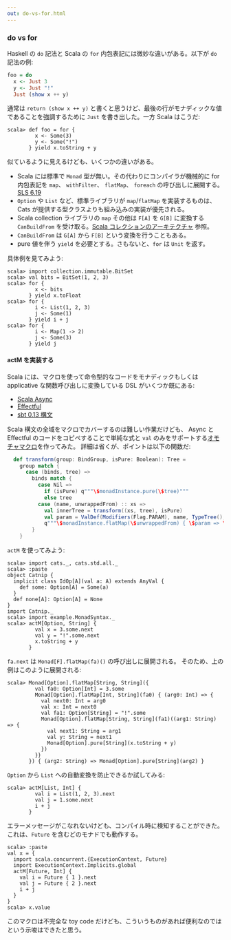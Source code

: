 ```yaml
---
out: do-vs-for.html
---
```


  [SLS_6_19]: http://www.scala-lang.org/files/archive/spec/2.11/06-expressions.html#for-comprehensions-and-for-loops
  [foco]: http://docs.scala-lang.org/overviews/core/architecture-of-scala-collections.html#factoring-out-common-operations
  [focoja]: http://eed3si9n.github.io/scala-collections-impl-doc-ja/
  [ScalaAsync]: https://github.com/scala/async
  [Effectful]: https://github.com/pelotom/effectful
  [BasicDef]: http://www.scala-sbt.org/0.13/tutorial/Basic-Def.html
  [BasicDefJa]: http://www.scala-sbt.org/0.13/tutorial/ja/Basic-Def.html
  [ActMSource]: https://github.com/eed3si9n/herding-cats/blob/day6/src/main/scala/example/MonadSyntax.scala

### do vs for

Haskell の `do` 記法と Scala の `for` 内包表記には微妙な違いがある。以下が `do` 記法の例:

```haskell
foo = do
  x <- Just 3
  y <- Just "!"
  Just (show x ++ y)
```

通常は `return (show x ++ y)` と書くと思うけど、最後の行がモナディックな値であることを強調するために `Just` を書き出した。一方 Scala はこうだ:

```console
scala> def foo = for {
         x <- Some(3)
         y <- Some("!")
       } yield x.toString + y
```

似ているように見えるけども、いくつかの違いがある。

- Scala には標準で `Monad` 型が無い。その代わりにコンパイラが機械的に for 内包表記を `map`、 `withFilter`、 `flatMap`、 `foreach` の呼び出しに展開する。 [SLS 6.19][SLS_6_19]
- `Option` や `List` など、標準ライブラリが `map`/`flatMap` を実装するものは、Cats が提供する型クラスよりも組み込みの実装が優先される。
- Scala collection ライブラリの `map` その他は `F[A]` を `G[B]` に変換する `CanBuildFrom` を受け取る。[Scala コレクションのアーキテクチャ][focoja] 参照。
- `CanBuildFrom` は `G[A]` から `F[B]` という変換を行うこともある。
- pure 値を伴う `yield` を必要とする。さもないと、`for` は `Unit` を返す。

具体例を見てみよう:

```console
scala> import collection.immutable.BitSet
scala> val bits = BitSet(1, 2, 3)
scala> for {
         x <- bits
       } yield x.toFloat
scala> for {
         i <- List(1, 2, 3)
         j <- Some(1)
       } yield i + j
scala> for {
         i <- Map(1 -> 2)
         j <- Some(3)
       } yield j
```

#### actM を実装する

Scala には、マクロを使って命令型的なコードをモナディックもしくは applicative
な関数呼び出しに変換している DSL がいくつか既にある:

- [Scala Async][ScalaAsync]
- [Effectful][Effectful]
- [sbt 0.13 構文][BasicDefJa]

Scala 構文の全域をマクロでカバーするのは難しい作業だけども、
Async と Effectful のコードをコピペすることで単純な式と `val`
のみをサポートする[オモチャマクロ][ActMSource]を作ってみた。
詳細は省くが、ポイントは以下の関数だ:

```scala
  def transform(group: BindGroup, isPure: Boolean): Tree =
    group match {
      case (binds, tree) =>
        binds match {
          case Nil =>
            if (isPure) q"""\$monadInstance.pure(\$tree)"""
            else tree
          case (name, unwrappedFrom) :: xs =>
            val innerTree = transform((xs, tree), isPure)
            val param = ValDef(Modifiers(Flag.PARAM), name, TypeTree(), EmptyTree)
            q"""\$monadInstance.flatMap(\$unwrappedFrom) { \$param => \$innerTree }"""
        }
    }
```

`actM` を使ってみよう:

```console
scala> import cats._, cats.std.all._
scala> :paste
object Catnip {
  implicit class IdOp[A](val a: A) extends AnyVal {
    def some: Option[A] = Some(a)
  }
  def none[A]: Option[A] = None
}
import Catnip._
scala> import example.MonadSyntax._
scala> actM[Option, String] {
         val x = 3.some.next
         val y = "!".some.next
         x.toString + y
       }
```

`fa.next` は `Monad[F].flatMap(fa)()` の呼び出しに展開される。
そのため、上の例はこのように展開される:

```console
scala> Monad[Option].flatMap[String, String]({
         val fa0: Option[Int] = 3.some
         Monad[Option].flatMap[Int, String](fa0) { (arg0: Int) => {
           val next0: Int = arg0
           val x: Int = next0
           val fa1: Option[String] = "!".some
           Monad[Option].flatMap[String, String](fa1)((arg1: String) => {
             val next1: String = arg1
             val y: String = next1
             Monad[Option].pure[String](x.toString + y)
           })
         }}
       }) { (arg2: String) => Monad[Option].pure[String](arg2) }
```

`Option` から `List` への自動変換を防止できるか試してみる:

```console:error
scala> actM[List, Int] {
         val i = List(1, 2, 3).next
         val j = 1.some.next
         i + j
       }
```

エラーメッセージがこなれないけども、コンパイル時に検知することができた。
これは、`Future` を含むどのモナドでも動作する。

```console
scala> :paste
val x = {
  import scala.concurrent.{ExecutionContext, Future}
  import ExecutionContext.Implicits.global
  actM[Future, Int] {
    val i = Future { 1 }.next
    val j = Future { 2 }.next
    i + j
  }
}
scala> x.value
```

このマクロは不完全な toy code だけども、こういうものがあれば便利なのではという示唆はできたと思う。
